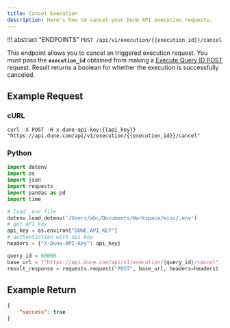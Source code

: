 ```yaml
---
title: Cancel Execution
description: Here's how to cancel your Dune API execution requests.
---
```


!!! abstract "ENDPOINTS"
    ```
    POST /api/v1/execution/{{execution_id}}/cancel
    ```

This endpoint allows you to cancel an triggered execution request. You must pass the **`execution_id`** obtained from making a [Execute Query ID POST](execute-query-id.md) request. Result returns a boolean for whether the execution is successfully canceled.

## Example Request 

### cURL

```cURL
curl -X POST -H x-dune-api-key:{{api_key}} "https://api.dune.com/api/v1/execution/{{execution_id}}/cancel"
```

### Python 

```python
import dotenv
import os
import json
import requests
import pandas as pd
import time

# load .env file
dotenv.load_dotenv('/Users/abc/Documents/Workspace/misc/.env')
# get API key
api_key = os.environ["DUNE_API_KEY"]
# authentiction with api key
headers = {"X-Dune-API-Key": api_key}

query_id = 60066
base_url = f"https://api.dune.com/api/v1/execution/{query_id}/cancel"
result_response = requests.request("POST", base_url, headers=headers)

```

## Example Return

```json
{
    "success": true
}
```